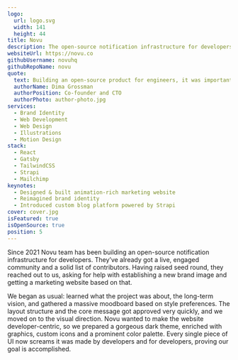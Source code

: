 ```yaml
---
logo:
  url: logo.svg
  width: 141
  height: 44
title: Novu
description: The open-source notification infrastructure for developers
websiteUrl: https://novu.co
githubUsername: novuhq
githubRepoName: novu
quote:
  text: Building an open-source product for engineers, it was important for us to have a design and branding company that understands our target audience. Pixel Point was the perfect match for this, from the very beginning it felt like we are speaking the same language and you can see it by the amazing results.
  authorName: Dima Grossman
  authorPosition: Co-founder and CTO
  authorPhoto: author-photo.jpg
services:
  - Brand Identity
  - Web Development
  - Web Design
  - Illustrations
  - Motion Design
stack:
  - React
  - Gatsby
  - TailwindCSS
  - Strapi
  - Mailchimp
keynotes:
  - Designed & built animation-rich marketing website
  - Reimagined brand identity
  - Introduced custom blog platform powered by Strapi
cover: cover.jpg
isFeatured: true
isOpenSource: true
position: 5
---
```


Since 2021 Novu team has been building an open-source notification infrastructure for developers. They’ve already got a live, engaged community and a solid list of contributors. Having raised seed round, they reached out to us, asking for help with establishing a new brand image and getting a marketing website based on that.

We began as usual: learned what the project was about, the long-term vision, and gathered a massive moodboard based on style preferences.
The layout structure and the core message got approved very quickly, and we moved on to the visual direction. Novu wanted to make the website developer-centric, so we prepared a gorgeous dark theme, enriched with graphics, custom icons and a prominent color palette. Every single piece of UI now screams it was made by developers and for developers, proving our goal is accomplished.

